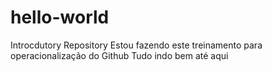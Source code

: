 # hello-world
Introcdutory Repository
Estou fazendo este treinamento para operacionalização do Github
Tudo indo bem até aqui
